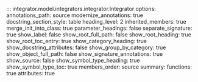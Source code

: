 ::: integrator.model.integrators.integrator.Integrator
    options:
      annotations_path: source
      modernize_annotations: true
      docstring_section_style: table
      heading_level: 2
      inherited_members: true
      merge_init_into_class: true
      parameter_headings: false
      separate_signature: true
      show_label: false
      show_root_full_path: false
      show_root_heading: true
      show_root_toc_entry: true
      show_category_heading: true
      show_docstring_attributes: false
      show_group_by_category: true
      show_object_full_path: false
      show_signature_annotations: true
      show_source: false
      show_symbol_type_heading: true
      show_symbol_type_toc: true
      members_order: source
      summary: 
        functions: true
        attributes: true
